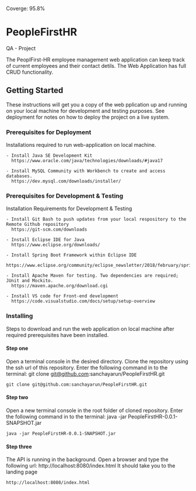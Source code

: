 Coverge: 95.8%

# PeopleFirstHR
QA - Project

The PeoplFirst-HR employee management web application can keep track of current employees and their contact detils. The Web Application has full CRUD functionality.


## Getting Started

These instructions will get you a copy of the web pplication up and running on your local machine for development and testing purposes. See deployment for notes on how to deploy the project on a live system.

### Prerequisites for Deployment

Installations required to run web-application on local machine.

```
- Install Java SE Development Kit 
  https://www.oracle.com/java/technologies/downloads/#java17
  
- Install MySQL Community with Workbench to create and access databases.
  https://dev.mysql.com/downloads/installer/  
```

### Prerequisites for Development & Testing

Installation Requirements for Development & Testing

```
- Install Git Bash to push updates from your local respository to the Remote Github repository
  https://git-scm.com/downloads
  
- Install Eclipse IDE for Java
  https://www.eclipse.org/downloads/
  
- Install Spring Boot Framework within Eclipse IDE
  https://www.eclipse.org/community/eclipse_newsletter/2018/february/springboot.php
  
- Install Apache Maven for testing. Two dependencies are required; JUnit and Mockito.
  https://maven.apache.org/download.cgi

- Install VS code for Front-end development
  https://code.visualstudio.com/docs/setup/setup-overview
```

### Installing

Steps to download and run the web application on local machine after required prerequisites have been installed.

 #### Step one 
 Open a terminal console in the desired directory.
 Clone the repository using the ssh url of this repository.
 Enter the following command in to the terminal: git clone git@github.com:sanchayarun/PeopleFirstHR.git
  ```
  git clone git@github.com:sanchayarun/PeopleFirstHR.git
  ```
 #### Step two 
 Open a new terminal console in the root folder of cloned repository.
 Enter the following command in to the terminal: java -jar PeopleFirstHR-0.0.1-SNAPSHOT.jar
  ```
  java -jar PeopleFirstHR-0.0.1-SNAPSHOT.jar
  ```

 #### Step three 
 The API is running in the background.
 Open a browser and type the following url: http://localhost:8080/index.html
 It should take you to the landing page
  ```
  http://localhost:8080/index.html
  ```
